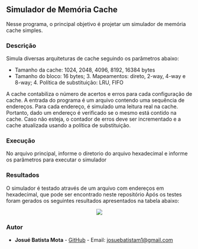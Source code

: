 ## Simulador de Memória Cache
Nesse programa, o principal objetivo é projetar um simulador de memória cache simples.
### Descrição
Simula diversas arquiteturas de cache seguindo os parâmetros abaixo:

- Tamanho da cache: 1024, 2048, 4096, 8192, 16384 bytes
- Tamanho do bloco: 16 bytes; 3. Mapeamentos: direto, 2-way, 4-way e 8-way; 4. Política de substituição: LRU, FIFO

A cache contabiliza o número de acertos e erros para cada configuração de cache. A entrada do programa é um arquivo contendo uma sequência de endereços. Para cada endereço, é  simulado uma leitura real na cache. Portanto, dado um endereço é verificado se o mesmo está contido na cache. Caso não esteja, o contador de erros deve ser incrementado e a cache atualizada usando a política de substituição.

### Execução
No arquivo principal, informe o diretorio do arquivo hexadecimal e informe os parâmetros para executar o simulador

### Resultados
O simulador é testado através de um arquivo com endereços em hexadecimal, que pode ser encontrado neste repositório
Após os testes foram gerados os seguintes resultados apresentados na tabela abaixo:

<p align="center">
  <img src="https://user-images.githubusercontent.com/34459397/60374013-c0508980-99d8-11e9-8567-368a23b033e1.png">
</p>

### [](<[https://github.com/Josuebmota/ApiSpringBoot](https://github.com/Josuebmota/ApiSpringBoot)#autor>)Autor

- **Josué Batista Mota** - [GitHub](https://github.com/Josuebmota) - Email: [josuebatistam1@gmail.com](mailto:josuebatistam1@gmail.com)
